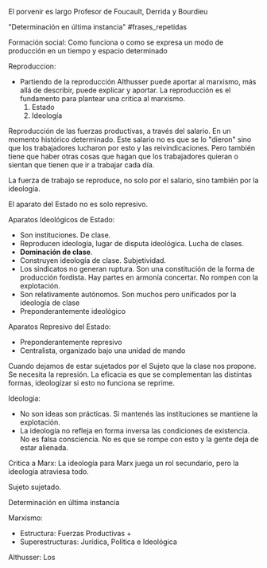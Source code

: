 El porvenir es largo
Profesor de Foucault, Derrida y Bourdieu


"Determinación en última instancia" #frases_repetidas

Formación social: Como funciona o como se expresa un modo de producción en un tiempo y espacio determinado




Reproduccion:
- Partiendo de la reproducción Althusser puede aportar al marxismo, más allá de describir, puede explicar y aportar. La reproducción es el fundamento para plantear una critica al marxismo.
	1. Estado 
	2. Ideología

Reproducción de las fuerzas productivas, a través del salario. En un momento histórico determinado. Este salario no es que se lo "dieron" sino que los trabajadores lucharon por esto y las reivindicaciones. 
Pero también tiene que haber otras cosas que hagan que los trabajadores quieran o sientan que tienen que ir a trabajar cada día.

La fuerza de trabajo se reproduce, no solo por el salario, sino también por la ideología.

El aparato del Estado no es solo represivo. 

Aparatos Ideológicos de Estado:
- Son instituciones. De clase.
- Reproducen ideología, lugar de disputa ideológica. Lucha de clases.
- **Dominación de clase**.
- Construyen ideología de clase. Subjetividad.
- Los sindicatos no generan ruptura. Son una constitución de la forma de producción fordista. Hay partes en armonía concertar. No rompen con la explotación.
- Son relativamente autónomos. Son muchos pero unificados por la ideología de clase
- Preponderantemente ideológico

Aparatos Represivo del Estado: 
- Preponderantemente represivo
- Centralista, organizado bajo una unidad de mando

Cuando dejamos de estar sujetados por el Sujeto que la clase nos propone. Se necesita la represión. La eficacia es que se complementan las distintas formas, ideologízar si esto no funciona se reprime.

Ideologia: 
- No son ideas son prácticas. Si mantenés las instituciones se mantiene la explotación.
- La ideología no refleja en forma inversa las condiciones de existencia. No es falsa consciencia. No es que se rompe con esto y la gente deja de estar alienada.

Critica a Marx: La ideología para Marx juega un rol secundario, pero la ideología atraviesa todo.

Sujeto sujetado.

Determinación en última instancia



Marxismo:
- Estructura: Fuerzas Productivas + 
- Superestructuras: Jurídica, Política e Ideológica


Althusser:
Los 